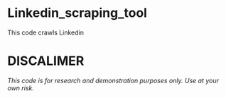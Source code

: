 # Linkedin_scraping_tool
This code crawls Linkedin

# DISCALIMER
*This code is for research and demonstration purposes only. Use at your own risk.*
